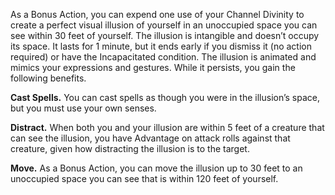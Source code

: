 As a Bonus Action, you can expend one use of your Channel Divinity to create a perfect visual illusion of yourself in an unoccupied space you can see within 30 feet of yourself. The illusion is intangible and doesn’t occupy its space. It lasts for 1 minute, but it ends early if you dismiss it (no action required) or have the Incapacitated condition. The illusion is animated and mimics your expressions and gestures. While it persists, you gain the following benefits.

**Cast Spells.** You can cast spells as though you were in the illusion’s space, but you must use your own senses.

**Distract.** When both you and your illusion are within 5 feet of a creature that can see the illusion, you have Advantage on attack rolls against that creature, given how distracting the illusion is to the target.

**Move.** As a Bonus Action, you can move the illusion up to 30 feet to an unoccupied space you can see that is within 120 feet of yourself.